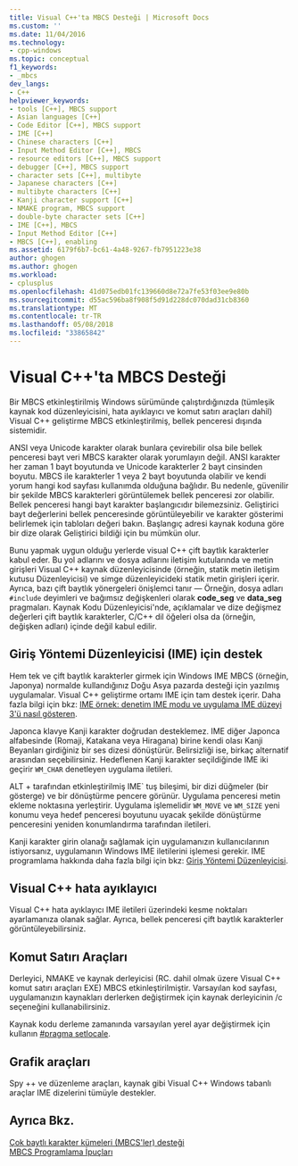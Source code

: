 ```yaml
---
title: Visual C++'ta MBCS Desteği | Microsoft Docs
ms.custom: ''
ms.date: 11/04/2016
ms.technology:
- cpp-windows
ms.topic: conceptual
f1_keywords:
- _mbcs
dev_langs:
- C++
helpviewer_keywords:
- tools [C++], MBCS support
- Asian languages [C++]
- Code Editor [C++], MBCS support
- IME [C++]
- Chinese characters [C++]
- Input Method Editor [C++], MBCS
- resource editors [C++], MBCS support
- debugger [C++], MBCS support
- character sets [C++], multibyte
- Japanese characters [C++]
- multibyte characters [C++]
- Kanji character support [C++]
- NMAKE program, MBCS support
- double-byte character sets [C++]
- IME [C++], MBCS
- Input Method Editor [C++]
- MBCS [C++], enabling
ms.assetid: 6179f6b7-bc61-4a48-9267-fb7951223e38
author: ghogen
ms.author: ghogen
ms.workload:
- cplusplus
ms.openlocfilehash: 41d075edb01fc139660d8e72a7fe53f03ee9e80b
ms.sourcegitcommit: d55ac596ba8f908f5d91d228dc070dad31cb8360
ms.translationtype: MT
ms.contentlocale: tr-TR
ms.lasthandoff: 05/08/2018
ms.locfileid: "33865842"
---
```

# <a name="mbcs-support-in-visual-c"></a>Visual C++'ta MBCS Desteği
Bir MBCS etkinleştirilmiş Windows sürümünde çalıştırdığınızda (tümleşik kaynak kod düzenleyicisini, hata ayıklayıcı ve komut satırı araçları dahil) Visual C++ geliştirme MBCS etkinleştirilmiş, bellek penceresi dışında sistemidir.  
  
 ANSI veya Unicode karakter olarak bunlara çevirebilir olsa bile bellek penceresi bayt veri MBCS karakter olarak yorumlayın değil. ANSI karakter her zaman 1 bayt boyutunda ve Unicode karakterler 2 bayt cinsinden boyutu. MBCS ile karakterler 1 veya 2 bayt boyutunda olabilir ve kendi yorum hangi kod sayfası kullanımda olduğuna bağlıdır. Bu nedenle, güvenilir bir şekilde MBCS karakterleri görüntülemek bellek penceresi zor olabilir. Bellek penceresi hangi bayt karakter başlangıcıdır bilemezsiniz. Geliştirici bayt değerlerini bellek penceresinde görüntüleyebilir ve karakter gösterimi belirlemek için tabloları değeri bakın. Başlangıç adresi kaynak koduna göre bir dize olarak Geliştirici bildiği için bu mümkün olur.  
  
 Bunu yapmak uygun olduğu yerlerde visual C++ çift baytlık karakterler kabul eder. Bu yol adlarını ve dosya adlarını iletişim kutularında ve metin girişleri Visual C++ kaynak düzenleyicisinde (örneğin, statik metin iletişim kutusu Düzenleyicisi) ve simge düzenleyicideki statik metin girişleri içerir. Ayrıca, bazı çift baytlık yönergeleri önişlemci tanır — Örneğin, dosya adları `#include` deyimleri ve bağımsız değişkenleri olarak **code_seg** ve **data_seg** pragmaları. Kaynak Kodu Düzenleyicisi'nde, açıklamalar ve dize değişmez değerleri çift baytlık karakterler, C/C++ dil öğeleri olsa da (örneğin, değişken adları) içinde değil kabul edilir.  
  
##  <a name="_core_support_for_the_input_method_editor_.28.ime.29"></a> Giriş Yöntemi Düzenleyicisi (IME) için destek  
 Hem tek ve çift baytlık karakterler girmek için Windows IME MBCS (örneğin, Japonya) normalde kullandığınız Doğu Asya pazarda desteği için yazılmış uygulamalar. Visual C++ geliştirme ortamı IME için tam destek içerir. Daha fazla bilgi için bkz: [IME örnek: denetim IME modu ve uygulama IME düzeyi 3'ü nasıl gösteren](http://msdn.microsoft.com/en-us/87ebdf65-cef0-451d-a6fc-d5fb64178b14).  
  
 Japonca klavye Kanji karakter doğrudan desteklemez. IME diğer Japonca alfabesinde (Romaji, Katakana veya Hiragana) birine kendi olası Kanji Beyanları girdiğiniz bir ses dizesi dönüştürür. Belirsizliği ise, birkaç alternatif arasından seçebilirsiniz. Hedeflenen Kanji karakter seçildiğinde IME iki geçirir `WM_CHAR` denetleyen uygulama iletileri.  
  
 ALT + tarafından etkinleştirilmiş IME\` tuş bileşimi, bir dizi düğmeler (bir gösterge) ve bir dönüştürme pencere görünür. Uygulama penceresi metin ekleme noktasına yerleştirir. Uygulama işlemelidir `WM_MOVE` ve `WM_SIZE` yeni konumu veya hedef penceresi boyutunu uyacak şekilde dönüştürme penceresini yeniden konumlandırma tarafından iletileri.  
  
 Kanji karakter girin olanağı sağlamak için uygulamanızın kullanıcılarının istiyorsanız, uygulamanın Windows IME iletilerini işlemesi gerekir. IME programlama hakkında daha fazla bilgi için bkz: [Giriş Yöntemi Düzenleyicisi](https://msdn.microsoft.com/en-us/library/ms776145.aspx).  
  
## <a name="visual-c-debugger"></a>Visual C++ hata ayıklayıcı  
 Visual C++ hata ayıklayıcı IME iletileri üzerindeki kesme noktaları ayarlamanıza olanak sağlar. Ayrıca, bellek penceresi çift baytlık karakterler görüntüleyebilirsiniz.  
  
## <a name="command-line-tools"></a>Komut Satırı Araçları  
 Derleyici, NMAKE ve kaynak derleyicisi (RC. dahil olmak üzere Visual C++ komut satırı araçları EXE) MBCS etkinleştirilmiştir. Varsayılan kod sayfası, uygulamanızın kaynakları derlerken değiştirmek için kaynak derleyicinin /c seçeneğini kullanabilirsiniz.  
  
 Kaynak kodu derleme zamanında varsayılan yerel ayar değiştirmek için kullanın [#pragma setlocale](../preprocessor/setlocale.md).  
  
## <a name="graphical-tools"></a>Grafik araçları  
 Spy ++ ve düzenleme araçları, kaynak gibi Visual C++ Windows tabanlı araçlar IME dizelerini tümüyle destekler.  
  
## <a name="see-also"></a>Ayrıca Bkz.  
 [Çok baytlı karakter kümeleri (MBCS'ler) desteği](../text/support-for-multibyte-character-sets-mbcss.md)   
 [MBCS Programlama İpuçları](../text/mbcs-programming-tips.md)